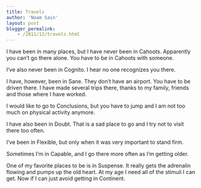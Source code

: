 ```yaml
---
title: Travels
author: 'Noam Sain'
layout: post
blogger_permalink:
    - /2011/12/travels.html
---
```


I have been in many places, but I have never been in Cahoots. Apparently you can’t go there alone. You have to be in Cahoots with someone.  
  
I’ve also never been in Cognito. I hear no one recognizes you there.

I have, however, been in Sane. They don’t have an airport. You have to be  
driven there. I have made several trips there, thanks to my family, friends and those where I have worked.

I would like to go to Conclusions, but you have to jump and I am not too  
much on physical activity anymore.

I have also been in Doubt. That is a sad place to go and I try not to visit there too often.

I’ve been in Flexible, but only when it was very important to stand firm.

Sometimes I’m in Capable, and I go there more often as I’m getting older.

One of my favorite places to be is in Suspense. It really gets the adrenalin flowing and pumps up the old heart. At my age I need all of the stimuli I can get. Now if I can just avoid getting in Continent.